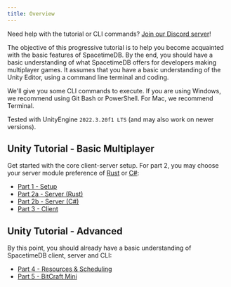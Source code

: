 ```yaml
---
title: Overview
---
```


Need help with the tutorial or CLI commands? [Join our Discord server](https://discord.gg/spacetimedb)!

The objective of this progressive tutorial is to help you become acquainted with the basic features of SpacetimeDB. By the end, you should have a basic understanding of what SpacetimeDB offers for developers making multiplayer games. It assumes that you have a basic understanding of the Unity Editor, using a command line terminal and coding.

We'll give you some CLI commands to execute. If you are using Windows, we recommend using Git Bash or PowerShell. For Mac, we recommend Terminal.

Tested with UnityEngine `2022.3.20f1 LTS` (and may also work on newer versions).

## Unity Tutorial - Basic Multiplayer

Get started with the core client-server setup. For part 2, you may choose your server module preference of [Rust](/docs/modules/rust) or [C#](/docs/modules/c-sharp):

-   [Part 1 - Setup](/docs/unity/part-1)
-   [Part 2a - Server (Rust)](/docs/unity/part-2a-rust)
-   [Part 2b - Server (C#)](/docs/unity/part-2b-c-sharp)
-   [Part 3 - Client](/docs/unity/part-3)

## Unity Tutorial - Advanced

By this point, you should already have a basic understanding of SpacetimeDB client, server and CLI:

-   [Part 4 - Resources & Scheduling](/docs/unity/part-4)
-   [Part 5 - BitCraft Mini](/docs/unity/part-5)

